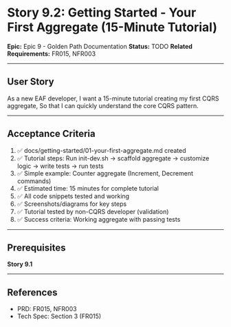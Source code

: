 # Story 9.2: Getting Started - Your First Aggregate (15-Minute Tutorial)

**Epic:** Epic 9 - Golden Path Documentation
**Status:** TODO
**Related Requirements:** FR015, NFR003

---

## User Story

As a new EAF developer,
I want a 15-minute tutorial creating my first CQRS aggregate,
So that I can quickly understand the core CQRS pattern.

---

## Acceptance Criteria

1. ✅ docs/getting-started/01-your-first-aggregate.md created
2. ✅ Tutorial steps: Run init-dev.sh → scaffold aggregate → customize logic → write tests → run tests
3. ✅ Simple example: Counter aggregate (Increment, Decrement commands)
4. ✅ Estimated time: 15 minutes for complete tutorial
5. ✅ All code snippets tested and working
6. ✅ Screenshots/diagrams for key steps
7. ✅ Tutorial tested by non-CQRS developer (validation)
8. ✅ Success criteria: Working aggregate with passing tests

---

## Prerequisites

**Story 9.1**

---

## References

- PRD: FR015, NFR003
- Tech Spec: Section 3 (FR015)
